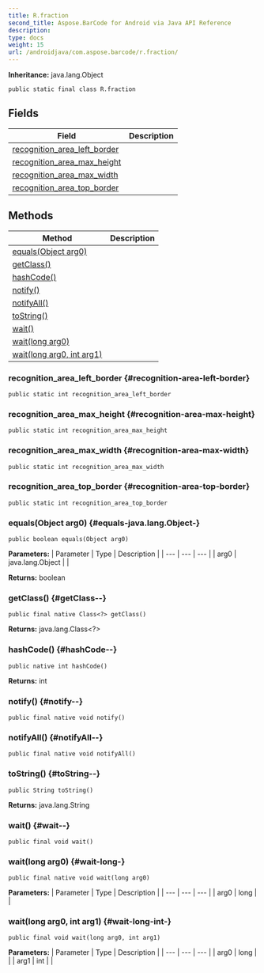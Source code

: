 ```yaml
---
title: R.fraction
second_title: Aspose.BarCode for Android via Java API Reference
description: 
type: docs
weight: 15
url: /androidjava/com.aspose.barcode/r.fraction/
---
```

**Inheritance:**
java.lang.Object
```
public static final class R.fraction
```
## Fields

| Field | Description |
| --- | --- |
| [recognition_area_left_border](#recognition-area-left-border) |  |
| [recognition_area_max_height](#recognition-area-max-height) |  |
| [recognition_area_max_width](#recognition-area-max-width) |  |
| [recognition_area_top_border](#recognition-area-top-border) |  |
## Methods

| Method | Description |
| --- | --- |
| [equals(Object arg0)](#equals-java.lang.Object-) |  |
| [getClass()](#getClass--) |  |
| [hashCode()](#hashCode--) |  |
| [notify()](#notify--) |  |
| [notifyAll()](#notifyAll--) |  |
| [toString()](#toString--) |  |
| [wait()](#wait--) |  |
| [wait(long arg0)](#wait-long-) |  |
| [wait(long arg0, int arg1)](#wait-long-int-) |  |
### recognition_area_left_border {#recognition-area-left-border}
```
public static int recognition_area_left_border
```


### recognition_area_max_height {#recognition-area-max-height}
```
public static int recognition_area_max_height
```


### recognition_area_max_width {#recognition-area-max-width}
```
public static int recognition_area_max_width
```


### recognition_area_top_border {#recognition-area-top-border}
```
public static int recognition_area_top_border
```


### equals(Object arg0) {#equals-java.lang.Object-}
```
public boolean equals(Object arg0)
```




**Parameters:**
| Parameter | Type | Description |
| --- | --- | --- |
| arg0 | java.lang.Object |  |

**Returns:**
boolean
### getClass() {#getClass--}
```
public final native Class<?> getClass()
```




**Returns:**
java.lang.Class<?>
### hashCode() {#hashCode--}
```
public native int hashCode()
```




**Returns:**
int
### notify() {#notify--}
```
public final native void notify()
```




### notifyAll() {#notifyAll--}
```
public final native void notifyAll()
```




### toString() {#toString--}
```
public String toString()
```




**Returns:**
java.lang.String
### wait() {#wait--}
```
public final void wait()
```




### wait(long arg0) {#wait-long-}
```
public final native void wait(long arg0)
```




**Parameters:**
| Parameter | Type | Description |
| --- | --- | --- |
| arg0 | long |  |

### wait(long arg0, int arg1) {#wait-long-int-}
```
public final void wait(long arg0, int arg1)
```




**Parameters:**
| Parameter | Type | Description |
| --- | --- | --- |
| arg0 | long |  |
| arg1 | int |  |

